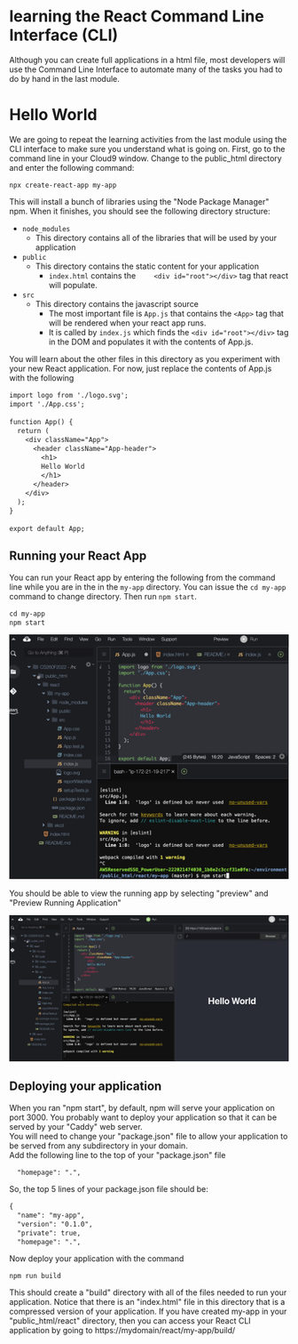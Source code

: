 # learning the React Command Line Interface (CLI)

Although you can create full applications in a html file, most developers will use the Command Line Interface to automate many of the tasks you had to do by hand in the last module.

# Hello World

We are going to repeat the learning activities from the last module using the CLI interface to make sure you understand what is going on.  First, go to the command line in your Cloud9 window. Change to the public_html directory and enter the following command:
```
npx create-react-app my-app
```
This will install a bunch of libraries using the "Node Package Manager" npm.  When it finishes, you should see the following directory structure:
* ```node_modules```
  * This directory contains all of the libraries that will be used by your application 
* ```public```
  * This directory contains the static content for your application
    * ```index.html``` contains the ```    <div id="root"></div>``` tag that react will populate.
* ```src```
  * This directory contains the javascript source
    * The most important file is ```App.js``` that contains the ```<App>``` tag that will be rendered when your react app runs.
    * It is called by ```index.js``` which finds the ```<div id="root"></div>``` tag in the DOM and populates it with the contents of App.js.

You will learn about the other files in this directory as you experiment with your new React application.  For now, just replace the contents of App.js with the following
```
import logo from './logo.svg';
import './App.css';

function App() {
  return (
    <div className="App">
      <header className="App-header">
        <h1>
        Hello World
        </h1>
      </header>
    </div>
  );
}

export default App;
```
## Running your React App
You can run your React app by entering the following from the command line while you are in the in the ```my-app``` directory. 
You can issue the ```cd my-app``` command to change directory.  Then run ```npm start```.
```
cd my-app
npm start
```

![](images/startreact.png)

You should be able to view the running app by selecting "preview" and "Preview Running Application"

![](images/previewrunning.png)

## Deploying your application
When you ran "npm start", by default, npm will serve your application on port 3000.
You probably want to deploy your application so that it can be served by your "Caddy" web server.  
You will need to change your "package.json" file to allow your application to be served from any subdirectory in your domain.  
Add the following line to the top of your "package.json" file
```
  "homepage": ".",
```
So, the top 5 lines of your package.json file should be:
```
{
  "name": "my-app",
  "version": "0.1.0",
  "private": true,
  "homepage": ".",
```
Now deploy your application with the command
```
npm run build
```
This should create a "build" directory with all of the files needed to run your application.  Notice that there is an "index.html" file in this directory that is a compressed version of your application.  If you have created my-app in your "public_html/react" directory, then you can access your React CLI application by going to https://mydomain/react/my-app/build/
